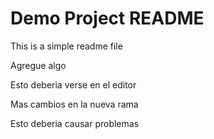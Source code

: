 # Demo Project README

This is a simple readme file

Agregue algo

Esto deberia verse en el editor

Mas cambios en la nueva rama

Esto deberia causar problemas